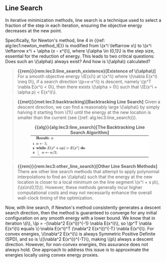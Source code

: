 ## Line Search

In iterative minimization methods, line search is a technique used to select a fraction of the step in each iteration, ensuring the objective energy decreases at the new point.

Specifically, for Newton's method, line 4 in {{ref: alg:lec1:newton_method_IE}} is modified from \\(x^i \leftarrow x\\) to \\(x^i \leftarrow x^i + \alpha (x - x^i)\\), where \\(\alpha \in (0,1]\\) is the step size, essential for the reduction of energy. This leads to two critical questions: Does such an \\(\alpha\\) always exist? And how is \\(\alpha\\) calculated?

> **{{rem}}{rem:lec3:line_search_existence}[Existence of \\(\alpha\\)]** For a smooth objective energy \\(E(x)\\) at \\(x^i\\) where \\(\nabla E(x^i) \neq 0\\), if a search direction \\(p=x-x^i\\) is descent, namely \\(p^T \nabla E(x^i) < 0\\), then there exists \\(\alpha > 0\\) such that \\(E(x^i + \alpha p) < E(x^i)\\).

> **{{met}}{met:lec3:backtracking}[Backtracking Line Search]** Given a descent direction, we can find a reasonably large \\(\alpha\\) by simply halving it starting from \\(1\\) until the energy at the new location is smaller than the current (see {{ref: alg:lec3:line_search}}). <figure>
    <center>
    <b><figcaption>{{alg}}{alg:lec3:line_search}[The Backtracking Line Search Algorithm]</figcaption></b>
    <img src="img/lec3/line_search_algorithm.jpg" width="650">
    </center>
</figure>

> **{{rem}}{rem:lec3:other_line_search}[Other Line Search Methods]**
There are other line search methods that attempt to apply polynomial interpolations to find an \\(\alpha\\) such that the energy at the new location is closer to a local minimum on the line segment \\(x^i + s p\\), (\\(s\in(0,1]\\)). However, these methods generally incur higher computational costs and may not necessarily enhance the overall wall-clock timing of the optimization.

Now, with line search, if Newton's method consistently generates a descent search direction, then the method is guaranteed to converge for any initial configuration on any smooth energy with a lower bound. We know that in iteration \\(i\\), \\(p = -(\nabla^2 E(x^i))^{-1} \nabla E(x^i)\\), so \\(p^T \nabla E(x^i)\\) equals \\(-\nabla E(x^i)^T (\nabla^2 E(x^i))^{-T} \nabla E(x^i)\\). For convex energies, \\(\nabla^2 E(x^i)\\) is always Symmetric Positive Definite (SPD), and so is \\((\nabla^2 E(x^i))^{-T}\\), making \\(p\\) always a descent direction. However, for non-convex energies, this assurance does not always hold. One approach to address this issue is to approximate the energies locally using convex energy proxies.

